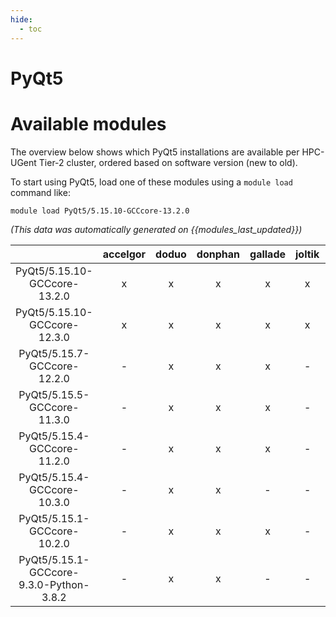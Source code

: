 ```yaml
---
hide:
  - toc
---
```


PyQt5
=====

# Available modules


The overview below shows which PyQt5 installations are available per HPC-UGent Tier-2 cluster, ordered based on software version (new to old).

To start using PyQt5, load one of these modules using a `module load` command like:

```shell
module load PyQt5/5.15.10-GCCcore-13.2.0
```

*(This data was automatically generated on {{modules_last_updated}})*  

| |accelgor|doduo|donphan|gallade|joltik|shinx|
| :---: | :---: | :---: | :---: | :---: | :---: | :---: |
|PyQt5/5.15.10-GCCcore-13.2.0|x|x|x|x|x|x|
|PyQt5/5.15.10-GCCcore-12.3.0|x|x|x|x|x|x|
|PyQt5/5.15.7-GCCcore-12.2.0|-|x|x|x|-|-|
|PyQt5/5.15.5-GCCcore-11.3.0|-|x|x|x|-|-|
|PyQt5/5.15.4-GCCcore-11.2.0|-|x|x|x|-|-|
|PyQt5/5.15.4-GCCcore-10.3.0|-|x|x|-|-|-|
|PyQt5/5.15.1-GCCcore-10.2.0|-|x|x|x|-|-|
|PyQt5/5.15.1-GCCcore-9.3.0-Python-3.8.2|-|x|x|-|-|-|
